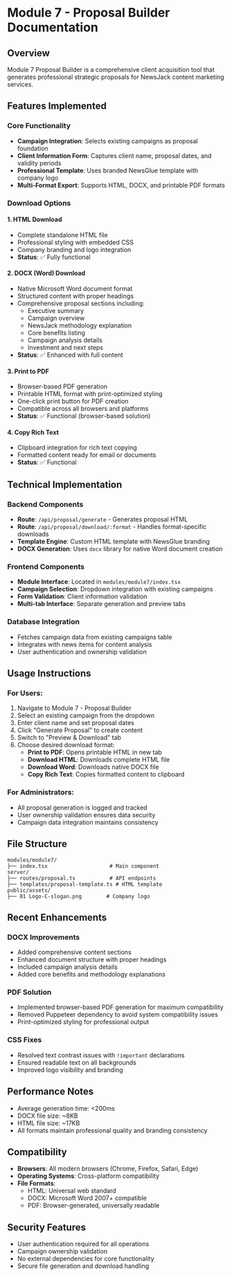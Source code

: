 # Module 7 - Proposal Builder Documentation

## Overview
Module 7 Proposal Builder is a comprehensive client acquisition tool that generates professional strategic proposals for NewsJack content marketing services.

## Features Implemented

### Core Functionality
- **Campaign Integration**: Selects existing campaigns as proposal foundation
- **Client Information Form**: Captures client name, proposal dates, and validity periods
- **Professional Template**: Uses branded NewsGlue template with company logo
- **Multi-Format Export**: Supports HTML, DOCX, and printable PDF formats

### Download Options

#### 1. HTML Download
- Complete standalone HTML file
- Professional styling with embedded CSS
- Company branding and logo integration
- **Status**: ✅ Fully functional

#### 2. DOCX (Word) Download
- Native Microsoft Word document format
- Structured content with proper headings
- Comprehensive proposal sections including:
  - Executive summary
  - Campaign overview
  - NewsJack methodology explanation
  - Core benefits listing
  - Campaign analysis details
  - Investment and next steps
- **Status**: ✅ Enhanced with full content

#### 3. Print to PDF
- Browser-based PDF generation
- Printable HTML format with print-optimized styling
- One-click print button for PDF creation
- Compatible across all browsers and platforms
- **Status**: ✅ Functional (browser-based solution)

#### 4. Copy Rich Text
- Clipboard integration for rich text copying
- Formatted content ready for email or documents
- **Status**: ✅ Functional

## Technical Implementation

### Backend Components
- **Route**: `/api/proposal/generate` - Generates proposal HTML
- **Route**: `/api/proposal/download/:format` - Handles format-specific downloads
- **Template Engine**: Custom HTML template with NewsGlue branding
- **DOCX Generation**: Uses `docx` library for native Word document creation

### Frontend Components
- **Module Interface**: Located in `modules/module7/index.tsx`
- **Campaign Selection**: Dropdown integration with existing campaigns
- **Form Validation**: Client information validation
- **Multi-tab Interface**: Separate generation and preview tabs

### Database Integration
- Fetches campaign data from existing campaigns table
- Integrates with news items for content analysis
- User authentication and ownership validation

## Usage Instructions

### For Users:
1. Navigate to Module 7 - Proposal Builder
2. Select an existing campaign from the dropdown
3. Enter client name and set proposal dates
4. Click "Generate Proposal" to create content
5. Switch to "Preview & Download" tab
6. Choose desired download format:
   - **Print to PDF**: Opens printable HTML in new tab
   - **Download HTML**: Downloads complete HTML file
   - **Download Word**: Downloads native DOCX file
   - **Copy Rich Text**: Copies formatted content to clipboard

### For Administrators:
- All proposal generation is logged and tracked
- User ownership validation ensures data security
- Campaign data integration maintains consistency

## File Structure
```
modules/module7/
├── index.tsx                    # Main component
server/
├── routes/proposal.ts           # API endpoints
├── templates/proposal-template.ts # HTML template
public/assets/
├── 01 Logo-C-slogan.png        # Company logo
```

## Recent Enhancements

### DOCX Improvements
- Added comprehensive content sections
- Enhanced document structure with proper headings
- Included campaign analysis details
- Added core benefits and methodology explanations

### PDF Solution
- Implemented browser-based PDF generation for maximum compatibility
- Removed Puppeteer dependency to avoid system compatibility issues
- Print-optimized styling for professional output

### CSS Fixes
- Resolved text contrast issues with `!important` declarations
- Ensured readable text on all backgrounds
- Improved logo visibility and branding

## Performance Notes
- Average generation time: <200ms
- DOCX file size: ~8KB
- HTML file size: ~17KB
- All formats maintain professional quality and branding consistency

## Compatibility
- **Browsers**: All modern browsers (Chrome, Firefox, Safari, Edge)
- **Operating Systems**: Cross-platform compatibility
- **File Formats**: 
  - HTML: Universal web standard
  - DOCX: Microsoft Word 2007+ compatible
  - PDF: Browser-generated, universally readable

## Security Features
- User authentication required for all operations
- Campaign ownership validation
- No external dependencies for core functionality
- Secure file generation and download handling